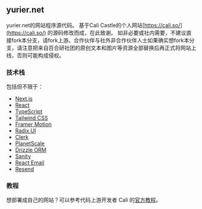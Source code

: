 ## yurier.net
yurier.net的网站程序源代码。
基于Cali Castle的个人网站[https://cali.so/](https://cali.so/) 的源码修改而成，在此致谢。
如非必要或社内需要，不建议直接fork本分支，请fork上游。合作伙伴与社外非合作伙伴人士如果确实想fork本分支，请注意把来自百合研社团的原创文本和图片等资源全部替换后再正式将网站上线，否则可能构成侵权。


### 技术栈
包括但不限于：
- [Next.js](https://nextjs.org/)
- [React](https://reactjs.org/)
- [TypeScript](https://www.typescriptlang.org/)
- [Tailwind CSS](https://tailwindcss.com/)
- [Framer Motion](https://www.framer.com/motion/)
- [Radix UI](https://www.radix-ui.com/)
- [Clerk](https://clerk.com/)
- [PlanetScale](https://planetscale.com/)
- [Drizzle ORM](https://orm.drizzle.team/)
- [Sanity](https://www.sanity.io/)
- [React Email](https://react.email)
- [Resend](https://resend.com/)

### 教程

想部署成自己的网站？可以参考代码上游开发者 Cali 的[官方教程](https://cali.so/blog/guide-for-cloning-my-site)。